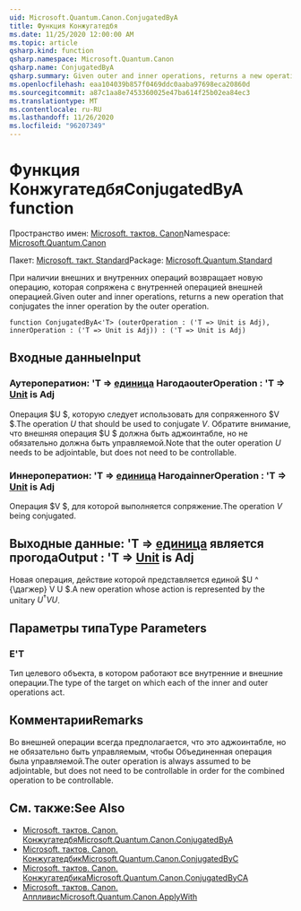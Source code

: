 ```yaml
---
uid: Microsoft.Quantum.Canon.ConjugatedByA
title: Функция Конжугатедбя
ms.date: 11/25/2020 12:00:00 AM
ms.topic: article
qsharp.kind: function
qsharp.namespace: Microsoft.Quantum.Canon
qsharp.name: ConjugatedByA
qsharp.summary: Given outer and inner operations, returns a new operation that conjugates the inner operation by the outer operation.
ms.openlocfilehash: eaa104039b857f0469ddc0aaba97698eca20860d
ms.sourcegitcommit: a87c1aa8e7453360025e47ba614f25b02ea84ec3
ms.translationtype: MT
ms.contentlocale: ru-RU
ms.lasthandoff: 11/26/2020
ms.locfileid: "96207349"
---
```

# <a name="conjugatedbya-function"></a><span data-ttu-id="cd1a3-102">Функция Конжугатедбя</span><span class="sxs-lookup"><span data-stu-id="cd1a3-102">ConjugatedByA function</span></span>

<span data-ttu-id="cd1a3-103">Пространство имен: [Microsoft. тактов. Canon](xref:Microsoft.Quantum.Canon)</span><span class="sxs-lookup"><span data-stu-id="cd1a3-103">Namespace: [Microsoft.Quantum.Canon](xref:Microsoft.Quantum.Canon)</span></span>

<span data-ttu-id="cd1a3-104">Пакет: [Microsoft. такт. Standard](https://nuget.org/packages/Microsoft.Quantum.Standard)</span><span class="sxs-lookup"><span data-stu-id="cd1a3-104">Package: [Microsoft.Quantum.Standard](https://nuget.org/packages/Microsoft.Quantum.Standard)</span></span>


<span data-ttu-id="cd1a3-105">При наличии внешних и внутренних операций возвращает новую операцию, которая сопряжена с внутренней операцией внешней операцией.</span><span class="sxs-lookup"><span data-stu-id="cd1a3-105">Given outer and inner operations, returns a new operation that conjugates the inner operation by the outer operation.</span></span>

```qsharp
function ConjugatedByA<'T> (outerOperation : ('T => Unit is Adj), innerOperation : ('T => Unit is Adj)) : ('T => Unit is Adj)
```


## <a name="input"></a><span data-ttu-id="cd1a3-106">Входные данные</span><span class="sxs-lookup"><span data-stu-id="cd1a3-106">Input</span></span>

### <a name="outeroperation--t--unit--is-adj"></a><span data-ttu-id="cd1a3-107">Аутероператион: 'T => [единица](xref:microsoft.quantum.lang-ref.unit)  Нагода</span><span class="sxs-lookup"><span data-stu-id="cd1a3-107">outerOperation : 'T => [Unit](xref:microsoft.quantum.lang-ref.unit)  is Adj</span></span>

<span data-ttu-id="cd1a3-108">Операция $U $, которую следует использовать для сопряженного $V $.</span><span class="sxs-lookup"><span data-stu-id="cd1a3-108">The operation $U$ that should be used to conjugate $V$.</span></span> <span data-ttu-id="cd1a3-109">Обратите внимание, что внешняя операция $U $ должна быть аджоинтабле, но не обязательно должна быть управляемой.</span><span class="sxs-lookup"><span data-stu-id="cd1a3-109">Note that the outer operation $U$ needs to be adjointable, but does not need to be controllable.</span></span>


### <a name="inneroperation--t--unit--is-adj"></a><span data-ttu-id="cd1a3-110">Иннероператион: 'T => [единица](xref:microsoft.quantum.lang-ref.unit)  Нагода</span><span class="sxs-lookup"><span data-stu-id="cd1a3-110">innerOperation : 'T => [Unit](xref:microsoft.quantum.lang-ref.unit)  is Adj</span></span>

<span data-ttu-id="cd1a3-111">Операция $V $, для которой выполняется сопряжение.</span><span class="sxs-lookup"><span data-stu-id="cd1a3-111">The operation $V$ being conjugated.</span></span>



## <a name="output--t--unit--is-adj"></a><span data-ttu-id="cd1a3-112">Выходные данные: 'T => [единица](xref:microsoft.quantum.lang-ref.unit)  является прогода</span><span class="sxs-lookup"><span data-stu-id="cd1a3-112">Output : 'T => [Unit](xref:microsoft.quantum.lang-ref.unit)  is Adj</span></span>

<span data-ttu-id="cd1a3-113">Новая операция, действие которой представляется единой $U ^ {\дагжер} V U $.</span><span class="sxs-lookup"><span data-stu-id="cd1a3-113">A new operation whose action is represented by the unitary $U^{\dagger} V U$.</span></span>

## <a name="type-parameters"></a><span data-ttu-id="cd1a3-114">Параметры типа</span><span class="sxs-lookup"><span data-stu-id="cd1a3-114">Type Parameters</span></span>

### <a name="t"></a><span data-ttu-id="cd1a3-115">Е</span><span class="sxs-lookup"><span data-stu-id="cd1a3-115">'T</span></span>

<span data-ttu-id="cd1a3-116">Тип целевого объекта, в котором работают все внутренние и внешние операции.</span><span class="sxs-lookup"><span data-stu-id="cd1a3-116">The type of the target on which each of the inner and outer operations act.</span></span>

## <a name="remarks"></a><span data-ttu-id="cd1a3-117">Комментарии</span><span class="sxs-lookup"><span data-stu-id="cd1a3-117">Remarks</span></span>

<span data-ttu-id="cd1a3-118">Во внешней операции всегда предполагается, что это аджоинтабле, но не обязательно быть управляемым, чтобы Объединенная операция была управляемой.</span><span class="sxs-lookup"><span data-stu-id="cd1a3-118">The outer operation is always assumed to be adjointable, but does not need to be controllable in order for the combined operation to be controllable.</span></span>

## <a name="see-also"></a><span data-ttu-id="cd1a3-119">См. также:</span><span class="sxs-lookup"><span data-stu-id="cd1a3-119">See Also</span></span>

- [<span data-ttu-id="cd1a3-120">Microsoft. тактов. Canon. Конжугатедбя</span><span class="sxs-lookup"><span data-stu-id="cd1a3-120">Microsoft.Quantum.Canon.ConjugatedByA</span></span>](xref:Microsoft.Quantum.Canon.ConjugatedByA)
- [<span data-ttu-id="cd1a3-121">Microsoft. тактов. Canon. Конжугатедбик</span><span class="sxs-lookup"><span data-stu-id="cd1a3-121">Microsoft.Quantum.Canon.ConjugatedByC</span></span>](xref:Microsoft.Quantum.Canon.ConjugatedByC)
- [<span data-ttu-id="cd1a3-122">Microsoft. тактов. Canon. Конжугатедбика</span><span class="sxs-lookup"><span data-stu-id="cd1a3-122">Microsoft.Quantum.Canon.ConjugatedByCA</span></span>](xref:Microsoft.Quantum.Canon.ConjugatedByCA)
- [<span data-ttu-id="cd1a3-123">Microsoft. тактов. Canon. Аппливис</span><span class="sxs-lookup"><span data-stu-id="cd1a3-123">Microsoft.Quantum.Canon.ApplyWith</span></span>](xref:Microsoft.Quantum.Canon.ApplyWith)
